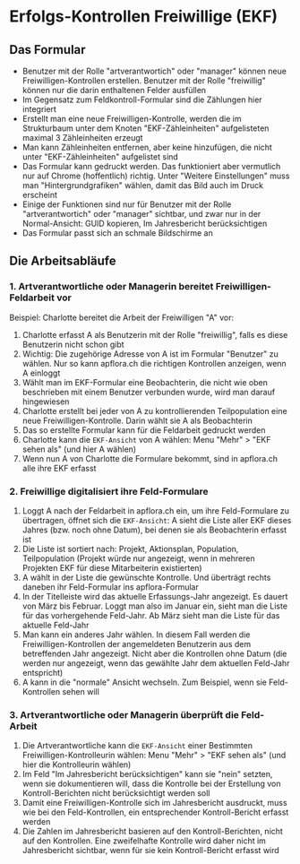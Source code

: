 # Erfolgs-Kontrollen Freiwillige (EKF)

## Das Formular
- Benutzer mit der Rolle "artverantwortich" oder "manager" können neue Freiwilligen-Kontrollen erstellen. Benutzer mit der Rolle "freiwillig" können nur die darin enthaltenen Felder ausfüllen
- Im Gegensatz zum Feldkontroll-Formular sind die Zählungen hier integriert
- Erstellt man eine neue Freiwilligen-Kontrolle, werden die im Strukturbaum unter dem Knoten "EKF-Zähleinheiten" aufgelisteten maximal 3 Zähleinheiten erzeugt
- Man kann Zähleinheiten entfernen, aber keine hinzufügen, die nicht unter "EKF-Zähleinheiten" aufgelistet sind
- Das Formular kann gedruckt werden. Das funktioniert aber vermutlich nur auf Chrome (hoffentlich) richtig. Unter "Weitere Einstellungen" muss man "Hintergrundgrafiken" wählen, damit das Bild auch im Druck erscheint
- Einige der Funktionen sind nur für Benutzer mit der Rolle "artverantwortich" oder "manager" sichtbar, und zwar nur in der Normal-Ansicht: GUID kopieren, Im Jahresbericht berücksichtigen
- Das Formular passt sich an schmale Bildschirme an

## Die Arbeitsabläufe

### 1. Artverantwortliche oder Managerin bereitet Freiwilligen-Feldarbeit vor

Beispiel: Charlotte bereitet die Arbeit der Freiwilligen "A" vor:

1. Charlotte erfasst A als Benutzerin mit der Rolle "freiwillig", falls es diese Benutzerin nicht schon gibt
2. Wichtig: Die zugehörige Adresse von A ist im Formular "Benutzer" zu wählen. Nur so kann apflora.ch die richtigen Kontrollen anzeigen, wenn A einloggt 
3. Wählt man im EKF-Formular eine Beobachterin, die nicht wie oben beschrieben mit einem Benutzer verbunden wurde, wird man darauf hingewiesen
4. Charlotte erstellt bei jeder von A zu kontrollierenden Teilpopulation eine neue Freiwilligen-Kontrolle. Darin wählt sie A als Beobachterin
5. Das so erstellte Formular kann für die Feldarbeit gedruckt werden
6. Charlotte kann die `EKF-Ansicht` von A wählen: Menu "Mehr" > "EKF sehen als" (und hier A wählen)
7. Wenn nun A von Charlotte die Formulare bekommt, sind in apflora.ch alle ihre EKF erfasst

### 2. Freiwillige digitalisiert ihre Feld-Formulare
1. Loggt A nach der Feldarbeit in apflora.ch ein, um ihre Feld-Formulare zu übertragen, öffnet sich die `EKF-Ansicht`: A sieht die Liste aller EKF dieses Jahres (bzw. noch ohne Datum), bei denen sie als Beobachterin erfasst ist
2. Die Liste ist sortiert nach: Projekt, Aktionsplan, Population, Teilpopulation (Projekt würde nur angezeigt, wenn in mehreren Projekten EKF für diese Mitarbeiterin existierten)
3. A wählt in der Liste die gewünschte Kontrolle. Und überträgt rechts daneben ihr Feld-Formular ins apflora-Formular
4. In der Titelleiste wird das aktuelle Erfassungs-Jahr angezeigt. Es dauert von März bis Februar. Loggt man also im Januar ein, sieht man die Liste für das vorhergehende Feld-Jahr. Ab März sieht man die Liste für das aktuelle Feld-Jahr
5. Man kann ein anderes Jahr wählen. In diesem Fall werden die Freiwilligen-Kontrollen der angemeldeten Benutzerin aus dem betreffenden Jahr angezeigt. Nicht aber die Kontrollen ohne Datum (die werden nur angezeigt, wenn das gewählte Jahr dem aktuellen Feld-Jahr entspricht)
6. A kann in die "normale" Ansicht wechseln. Zum Beispiel, wenn sie Feld-Kontrollen sehen will

### 3. Artverantwortliche oder Managerin überprüft die Feld-Arbeit
1. Die Artverantwortliche kann die `EKF-Ansicht` einer Bestimmten Freiwilligen-Kontrolleurin wählen: Menu "Mehr" > "EKF sehen als" (und hier die Kontrolleurin wählen)
2. Im Feld "Im Jahresbericht berücksichtigen" kann sie "nein" setzten, wenn sie dokumentieren will, dass die Kontrolle bei der Erstellung von Kontroll-Berichten nicht berücksichtigt werden soll
3. Damit eine Freiwilligen-Kontrolle sich im Jahresbericht ausdruckt, muss wie bei den Feld-Kontrollen, ein entsprechender Kontroll-Bericht erfasst werden
4. Die Zahlen im Jahresbericht basieren auf den Kontroll-Berichten, nicht auf den Kontrollen. Eine zweifelhafte Kontrolle wird daher nicht im Jahresbericht sichtbar, wenn für sie kein Kontroll-Bericht erfasst wird

